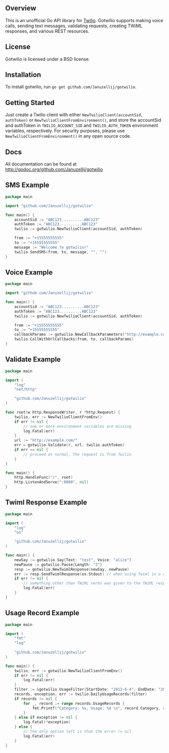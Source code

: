 ## Overview
This is an unofficial Go API library for [Twilio](http://www.twilio.com/). Gotwilio supports making voice calls, sending text messages, validating requests, creating TWiML responses, and various REST resources.

## License
Gotwilio is licensed under a BSD license.

## Installation
To install gotwilio, run `go get github.com/Januzellij/gotwilio`.

## Getting Started
Just create a Twilio client with either `NewTwilioClient(accountSid, authToken)` or `NewTwilioClientFromEnvironment()`, and store the accountSid and authToken in `TWILIO_ACCOUNT_SID` and `TWILIO_AUTH_TOKEN` environment variables, respectively. For security purposes, please use `NewTwilioClientFromEnvironment()` in any open source code.

## Docs
All documentation can be found at http://godoc.org/github.com/Januzellij/gotwilio

## SMS Example

```go
package main

import "github.com/Januzellij/gotwilio"

func main() {
	accountSid := "ABC123..........ABC123"
	authToken := "ABC123..........ABC123"
	twilio := gotwilio.NewTwilioClient(accountSid, authToken)

	from := "+15555555555"
	to := "+15555555555"
	message := "Welcome to gotwilio!"
	twilio.SendSMS(from, to, message, "", "")
}
```
	
## Voice Example

```go
package main

import "github.com/Januzellij/gotwilio"

func main() {
	accountSid := "ABC123..........ABC123"
	authToken := "ABC123..........ABC123"
	twilio := gotwilio.NewTwilioClient(accountSid, authToken)

	from := "+15555555555"
	to := "+15555555555"
	callbackParams := gotwilio.NewCallbackParameters("http://example.com")
	twilio.CallWithUrlCallbacks(from, to, callbackParams)
}
```

## Validate Example

```go
package main

import (
	"log"
	"net/http"

	"github.com/Januzellij/gotwilio"
)

func root(w http.ResponseWriter, r *http.Request) {
	twilio, err := NewTwilioClientFromEnv()
	if err != nil {
		// one or more environment variables are missing
		log.Fatal(err)
	}
	url := "http://example.com/"
	err = gotwilio.Validate(r, url, twilio.authToken)
	if err == nil {
		// proceed as normal, the request is from Twilio
	}
}

func main() {
	http.HandleFunc("/", root)
	http.ListenAndServe(":8080", nil)
}
```

## Twiml Response Example

```go
package main

import (
	"log"
	"os"

	"github.com/Januzellij/gotwilio"
)

func main() {
	newSay := gotwilio.Say{Text: "test", Voice: "alice"}
	newPause := gotwilio.Pause{Length: "2"}
	resp := gotwilio.NewTwimlResponse(newSay, newPause)
	err := resp.SendTwimlResponse(os.Stdout) // when using Twiml in a real web app, this would actually be written to a http.ResponseWriter.
	if err != nil {
		// something other than TWiML verbs was given to the TWiML response
		log.Fatal(err)
	}
}
```

## Usage Record Example

```go
package main

import (
	"fmt"
	"log"
	
	"github.com/Januzellij/gotwilio"
)

func main() {
	twilio, err := gotwilio.NewTwilioClientFromEnv()
	if err != nil {
		log.Fatal(err)
	}
	filter := &gotwilio.UsageFilter{StartDate: "2012-6-4", EndDate: "2014-1-1"}
	records, exception, err := twilio.DailyUsageRecords(filter)
	if records != nil {
		for _, record := range records.UsageRecords {
			fmt.Printf("Category: %s, Usage: %d \n", record.Category, record.Usage)
		}
	} else if exception != nil {
		log.Fatal(*exception)
	} else {
		// the only option left is that the error != nil
		log.Fatal(err)
	}
}
```